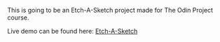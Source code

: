 This is going to be an Etch-A-Sketch project made for The Odin Project course.

Live demo can be found here: [Etch-A-Sketch](https://muzidube.github.io/etch-a-sketch/)
